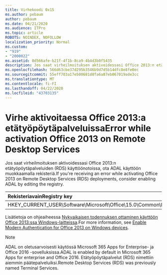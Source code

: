 ```yaml
---
title: Virhekoodi 0x15
ms.author: pebaum
author: pebaum
ms.date: 04/21/2020
ms.audience: ITPro
ms.topic: article
ROBOTS: NOINDEX, NOFOLLOW
localization_priority: Normal
ms.custom:
- "919"
- "2000022"
ms.assetid: 0d566afe-b21f-4f1b-8ca9-4b4d3b0f5435
description: Jos saat virheilmoituksen aktivoidessasi Office 2013:n etätyöpöytäpalveluiden (RDS) käyttöönotoissa, ota ADAL käyttöön muokkaamalla rekisteriä.
ms.openlocfilehash: 566d63cbe37d295b3546b9d7d5b14dfc8e8fe0ec
ms.sourcegitcommit: 55eff703a17e500681d8fa6a87eb067019ade3cc
ms.translationtype: MT
ms.contentlocale: fi-FI
ms.lasthandoff: 04/22/2020
ms.locfileid: "43703135"
---
```

# <a name="error-while-activation-office-2013-on-remote-desktop-services"></a><span data-ttu-id="64d3f-103">Virhe aktivoitaessa Office 2013:a etätyöpöytäpalveluissa</span><span class="sxs-lookup"><span data-stu-id="64d3f-103">Error while activation Office 2013 on Remote Desktop Services</span></span>

<span data-ttu-id="64d3f-104">Jos saat virheilmoituksen aktivoidessasi Office 2013:n etätyöpöytäpalveluiden (RDS) käyttöönotoissa, ota ADAL käyttöön muokkaamalla rekisteriä.</span><span class="sxs-lookup"><span data-stu-id="64d3f-104">If you're receiving an error while activating Office 2013 on Remote Desktop Services (RDS) deployments, consider enabling ADAL by editing the registry.</span></span>
  
|<span data-ttu-id="64d3f-105">**Rekisteriavain**</span><span class="sxs-lookup"><span data-stu-id="64d3f-105">**Registry key**</span></span>|<span data-ttu-id="64d3f-106">**Tyyppi**</span><span class="sxs-lookup"><span data-stu-id="64d3f-106">**Type**</span></span>|<span data-ttu-id="64d3f-107">**Arvo**</span><span class="sxs-lookup"><span data-stu-id="64d3f-107">**Value**</span></span>|
|:-----|:-----|:-----|
|<span data-ttu-id="64d3f-108">HKEY_CURRENT_USER\Software\Microsoft\Office\15.0\Common\Identity\EnableADAL</span><span class="sxs-lookup"><span data-stu-id="64d3f-108">HKEY_CURRENT_USER\Software\Microsoft\Office\15.0\Common\Identity\EnableADAL</span></span>  <br/> |<span data-ttu-id="64d3f-109">Reg_dword</span><span class="sxs-lookup"><span data-stu-id="64d3f-109">REG_DWORD</span></span>  <br/> |<span data-ttu-id="64d3f-110">1</span><span class="sxs-lookup"><span data-stu-id="64d3f-110">1</span></span>  <br/> |

<span data-ttu-id="64d3f-111">Lisätietoja on ohjeaiheessa [Nykyaikaisen todennuksen ottaminen käyttöön Office 2013:ssa Windows-laitteissa](https://docs.microsoft.com/office365/admin/security-and-compliance/enable-modern-authentication).</span><span class="sxs-lookup"><span data-stu-id="64d3f-111">For more information, see [Enable Modern Authentication for Office 2013 on Windows devices](https://docs.microsoft.com/office365/admin/security-and-compliance/enable-modern-authentication).</span></span>
  
> [!NOTE]
>  <span data-ttu-id="64d3f-112">ADAL on oletusarvoisesti käytössä Microsoft 365 Apps for Enterprise- ja Office 2016 -sovelluksissa.</span><span class="sxs-lookup"><span data-stu-id="64d3f-112">ADAL is enabled by default in Microsoft 365 Apps for enterprise and Office 2016.</span></span> <span data-ttu-id="64d3f-113">Etätyöpöytäpalvelut (RDS) nimettiin aiemmin päätepalveluiksi.</span><span class="sxs-lookup"><span data-stu-id="64d3f-113">Remote Desktop Services (RDS) was previously named Terminal Services.</span></span>
  